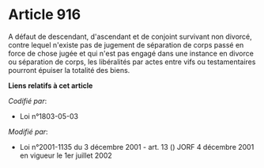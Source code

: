 # Article 916

A défaut de descendant, d'ascendant et de conjoint survivant non divorcé, contre lequel n'existe pas de jugement de
séparation de corps passé en force de chose jugée et qui n'est pas engagé dans une instance en divorce ou séparation de
corps, les libéralités par actes entre vifs ou testamentaires pourront épuiser la totalité des biens.

**Liens relatifs à cet article**

_Codifié par_:

  - Loi n°1803-05-03

_Modifié par_:

  - Loi n°2001-1135 du 3 décembre 2001 - art. 13 () JORF 4 décembre 2001 en vigueur le 1er juillet 2002
